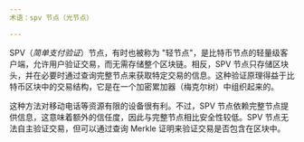 ```yaml
---
术语：spv 节点（光节点）

---
```

SPV（*简单支付验证*）节点，有时也被称为 "轻节点"，是比特币节点的轻量级客户端，允许用户验证交易，而无需存储整个区块链。相反，SPV 节点只存储区块头，并在必要时通过查询完整节点来获取特定交易的信息。这种验证原理得益于比特币区块中的交易结构，它是在一个加密累加器（梅克尔树）中组织起来的。

这种方法对移动电话等资源有限的设备很有利。不过，SPV 节点依赖完整节点提供信息，这意味着额外的信任度，因此与完整节点相比安全性较低。SPV 节点无法自主验证交易，但可以通过查询 Merkle 证明来验证交易是否包含在区块中。